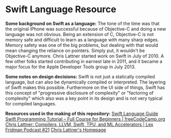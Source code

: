 # Swift Language Resource

**Some background on Swift as a language:**
The tone of the time was that the original iPhone was successful because of Objective-C and doing a new language was not obvious. Being an extension of C, Objective-C is not memory safe and difficult to learn as a language with many sharp edges. Memory safety was one of the big problems, but dealing with that would mean changing the reliance on pointers. Simply put, it wouldn't be Objective-C anymore. Chris Lattner started work on Swift in July of 2010. A few other folks started contributing in earnest late in 2011, and it became a major focus for the Apple Developer Tools group in July 2013.

**Some notes on design decisions:**
Swift is not just a statically compiled language, but can also be dynamically compiled or interpreted. The layering of Swift makes this possible. Furthermore on the UI side of things, Swift has this concept of "progressive disclosure of complexity" or "factoring of complexity" which also was a key point in its design and is not very typical for compiled languages.

**Resources used in the making of this repository:**
[Swift Language Guide](https://docs.swift.org/swift-book/LanguageGuide/)
[Swift Programming Tutorial – Full Course for Beginners | freeCodeCamp.org](https://www.youtube.com/watch?v=8Xg7E9shq0U)
[Chris Lattner: Compilers, LLVM, Swift, TPU, and ML Accelerators | Lex Fridman Podcast #21](https://www.youtube.com/watch?v=yCd3CzGSte8)
[Chris Lattner's Homepage](https://nondot.org/sabre/)
